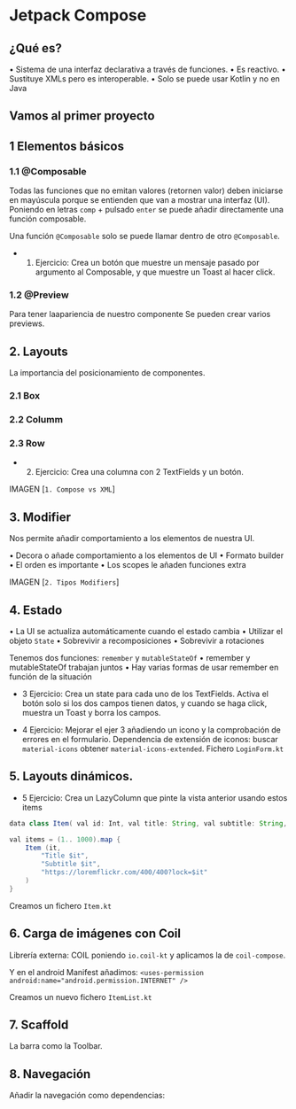 
# Jetpack Compose

## ¿Qué es?
• Sistema de una interfaz declarativa a través de funciones.
• Es reactivo.
• Sustituye XMLs pero es interoperable.
• Solo se puede usar Kotlin y no en Java

## Vamos al primer proyecto

## 1 Elementos básicos

### 1.1 @Composable
Todas las funciones que no emitan valores (retornen valor) deben iniciarse en mayúscula porque se entienden que van a mostrar una interfaz (UI).
Poniendo en letras `comp` + pulsado `enter` se puede añadir directamente una función composable.

Una función `@Composable` solo se puede llamar dentro de otro `@Composable`.

* 1. Ejercicio: Crea un botón que muestre un mensaje pasado por argumento al Composable, y que muestre un Toast al hacer click.

### 1.2 @Preview
Para tener laapariencia de nuestro componente
Se pueden crear varios previews.

## 2. Layouts
La importancia del posicionamiento de componentes.

### 2.1 Box
### 2.2 Columm
### 2.3 Row

* 2. Ejercicio: Crea una columna con 2 TextFields y un botón.

IMAGEN [`1. Compose vs XML`]

## 3. Modifier
Nos permite añadir comportamiento a los elementos de nuestra UI.

• Decora o añade comportamiento a los elementos de UI
• Formato builder
• El orden es importante
• Los scopes le añaden funciones extra

IMAGEN [`2. Tipos Modifiers`]

## 4. Estado
• La UI se actualiza automáticamente cuando el estado cambia
• Utilizar el objeto `State`
• Sobrevivir a recomposiciones
• Sobrevivir a rotaciones

Tenemos dos funciones: `remember` y `mutableStateOf`
• remember y mutableStateOf trabajan juntos
• Hay varias formas de usar remember en función de la situación

* 3 Ejercicio: Crea un state para cada uno de los TextFields. Activa el botón solo si los dos campos tienen datos, y cuando se haga click, muestra un Toast y borra los campos.

* 4 Ejercicio: Mejorar el ejer 3 añadiendo un icono y la comprobación de errores en el formulario.
Dependencia de extensión de iconos: buscar `material-icons` obtener `material-icons-extended`.
Fichero `LoginForm.kt`

## 5. Layouts dinámicos.
* 5 Ejercicio: Crea un LazyColumn que pinte la vista anterior usando estos items
```java
data class Item( val id: Int, val title: String, val subtitle: String, val thumb: String)

val items = (1.. 1000).map {
    Item (it,
        "Title $it",
        "Subtitle $it",
        "https://loremflickr.com/400/400?lock=$it"
    )
}
```

Creamos un fichero `Item.kt`

## 6. Carga de imágenes con Coil
Librería externa: COIL poniendo `io.coil-kt` y aplicamos la de `coil-compose`.

Y en el android Manifest añadimos: `<uses-permission android:name="android.permission.INTERNET" />`

Creamos un nuevo fichero `ItemList.kt`

## 7. Scaffold
La barra como la Toolbar.

## 8. Navegación
Añadir la navegación como dependencias:

